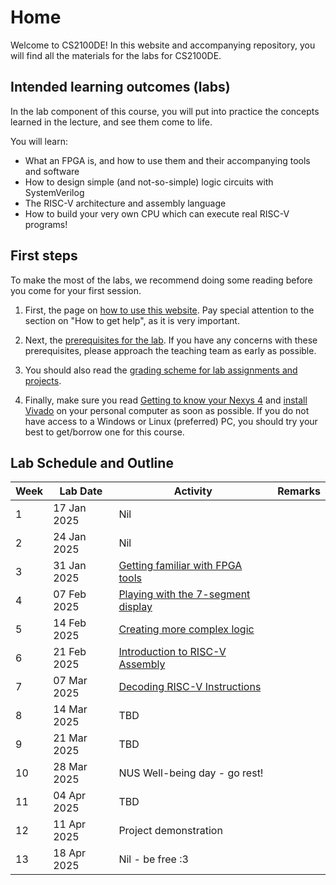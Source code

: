 <!-- # Welcome to MkDocs

For full documentation visit [mkdocs.org](https://www.mkdocs.org).

## Commands

* `mkdocs new [dir-name]` - Create a new project.
* `mkdocs serve` - Start the live-reloading docs server.
* `mkdocs build` - Build the documentation site.
* `mkdocs -h` - Print help message and exit.

## Project layout

    mkdocs.yml    # The configuration file.
    docs/
        index.md  # The documentation homepage.
        ...       # Other markdown pages, images and other files. -->

# Home

Welcome to CS2100DE! In this website and accompanying repository, you will find all the materials for the labs for CS2100DE. 

## Intended learning outcomes (labs)

In the lab component of this course, you will put into practice the concepts learned in the lecture, and see them come to life. 

You will learn:

* What an FPGA is, and how to use them and their accompanying tools and software 
* How to design simple (and not-so-simple) logic circuits with SystemVerilog
* The RISC-V architecture and assembly language
* How to build your very own CPU which can execute real RISC-V programs!

## First steps

To make the most of the labs, we recommend doing some reading before you come for your first session. 

1. First, the page on [how to use this website](howto.md). Pay special attention to the section on "How to get help", as it is very important. 

2. Next, the [prerequisites for the lab](prerequisites.md). If you have any concerns with these prerequisites, please approach the teaching team as early as possible. 

3. You should also read the [grading scheme for lab assignments and projects](grading.md). 

4. Finally, make sure you read [Getting to know your Nexys 4](guides/nexys4.md) and [install Vivado](https://nus-cg3207.github.io/labs/Vivado_Installation_and_Getting_Started/vivado_install_guide/) on your personal computer as soon as possible. If you do not have access to a Windows or Linux (preferred) PC, you should try your best to get/borrow one for this course. 

## Lab Schedule and Outline

| Week  | Lab Date      | Activity                                                      | Remarks   |
|-------|---------------|---------------------------------------------------------------|-----------|
| 1     | 17 Jan 2025   | Nil                                                           |           |    
| 2     | 24 Jan 2025   | Nil                                                           |           |
| 3     | 31 Jan 2025   | [Getting familiar with FPGA tools](manuals/01/lab_01.md)      |           |
| 4     | 07 Feb 2025   | [Playing with the 7-segment display](manuals/02/lab_02.md)    |           |
| 5     | 14 Feb 2025   | [Creating more complex logic](manuals/03/lab_03.md)           |           |
| 6     | 21 Feb 2025   | [Introduction to RISC-V Assembly](manuals/04/lab_04.md)       |           |
| 7     | 07 Mar 2025   | [Decoding RISC-V Instructions](manuals/05/lab_05.md)          |           |
| 8     | 14 Mar 2025   | TBD                                                           |           |
| 9     | 21 Mar 2025   | TBD                                                           |           |
| 10    | 28 Mar 2025   | NUS Well-being day - go rest!                                 |           |
| 11    | 04 Apr 2025   | TBD                                                           |           |
| 12    | 11 Apr 2025   | Project demonstration                                         |           |
| 13    | 18 Apr 2025   | Nil - be free :3                                              |           |

